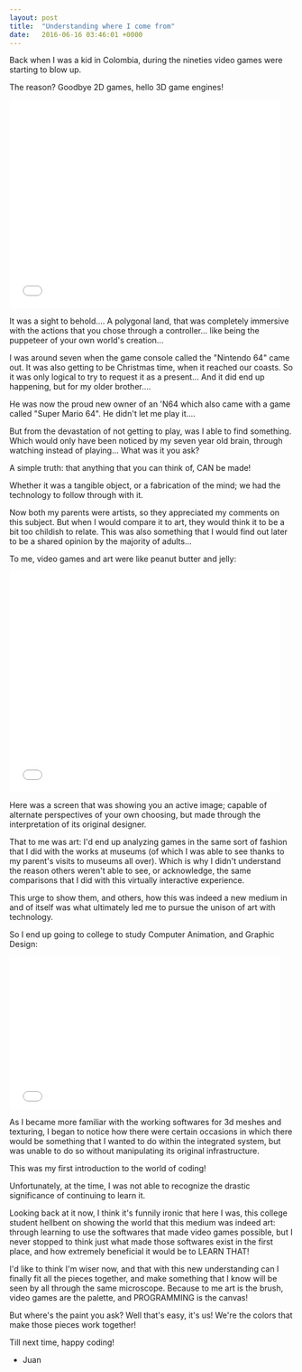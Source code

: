 ```yaml
---
layout: post
title:  "Understanding where I come from"
date:   2016-06-16 03:46:01 +0000
---
```



Back when I was a kid in Colombia, during the nineties video games were starting to blow up. 

The reason? Goodbye 2D games, hello 3D game engines!

<iframe src="//giphy.com/embed/ANPO1HNtT7hPa?html5=true" width="480" height="369" frameBorder="0" class="giphy-embed" allowFullScreen></iframe><p><a href="http://giphy.com/gifs/ANPO1HNtT7hPa"></a></p>

It was a sight to behold.... A polygonal land, that was completely immersive with the actions that you chose through a controller...
like being the puppeteer of your own world's creation...

I was around seven when the game console called the "Nintendo 64" came out. It was also getting to be Christmas time, when it reached our coasts. So it was only logical to try to request it as a present... And it did end up happening, but for my older brother.... 

He was now the proud new owner of an 'N64 which also came with a game called "Super Mario 64". He didn't let me play it....

But from the devastation of not getting to play, was I able to find something. Which would only have been noticed by
my seven year old brain, through watching instead of playing... What was it you ask? 

A simple truth: that anything that you can think of, CAN be made!

Whether it was a tangible object, or a fabrication of the mind; we had the technology to follow through with it.

Now both my parents were artists, so they appreciated my comments on this subject. But when I would compare it to art, they would think
it to be a bit too childish to relate. This was also something that I would find out later to be a shared opinion by the majority of adults...

To me, video games and art were like peanut butter and jelly:

<iframe src="//giphy.com/embed/m7fprtnprWtmU?html5=true" width="480" height="391" frameBorder="0" class="giphy-embed" allowFullScreen></iframe><p><a href="http://giphy.com/gifs/food-m7fprtnprWtmU"></a></p>

Here was a screen that was showing you an active image; capable of alternate perspectives of your own choosing, but made through the interpretation of its original designer.

That to me was art: I'd end up analyzing games in the same sort of fashion that I did with the works at museums (of which I was able to see thanks to my parent's visits to museums all over). Which is why I didn't understand the reason others weren't able to see, or acknowledge, 
the same comparisons that I did with this virtually interactive experience.

This urge to show them, and others, how this was indeed a new medium in and of itself was what ultimately led me to pursue the unison of art with technology. 

So I end up going to college to study Computer Animation, and Graphic Design:

<iframe src="//giphy.com/embed/MzTI5ui5k9ThK?html5=true" width="480" height="270" frameBorder="0" class="giphy-embed" allowFullScreen></iframe><p><a href="http://giphy.com/gifs/gene-wilder-willie-wonka-MzTI5ui5k9ThK"></a></p>

As I became more familiar with the working softwares for 3d meshes and texturing, I began to notice how there were certain occasions
in which there would be something that I wanted to do within the integrated system, but was unable to do so without manipulating its original infrastructure. 

This was my first introduction to the world of coding!

Unfortunately, at the time, I was not able to recognize the drastic significance of continuing to learn it. 

Looking back at it now, I think it's funnily ironic that here I was, this college student hellbent on showing the world that this medium was indeed art: through learning to use the softwares that made video games possible, but I never stopped to think just what made those softwares exist in the first place, and how extremely beneficial it would be to LEARN THAT!

I'd like to think I'm wiser now, and that with this new understanding can I finally fit all the pieces together, and make something that I know will be seen by all through the same microscope. Because to me art is the brush, video games are the palette, and PROGRAMMING is the canvas!

But where's the paint you ask? Well that's easy, it's us! We're the colors that make those pieces work together!

Till next time, happy coding!

- Juan


